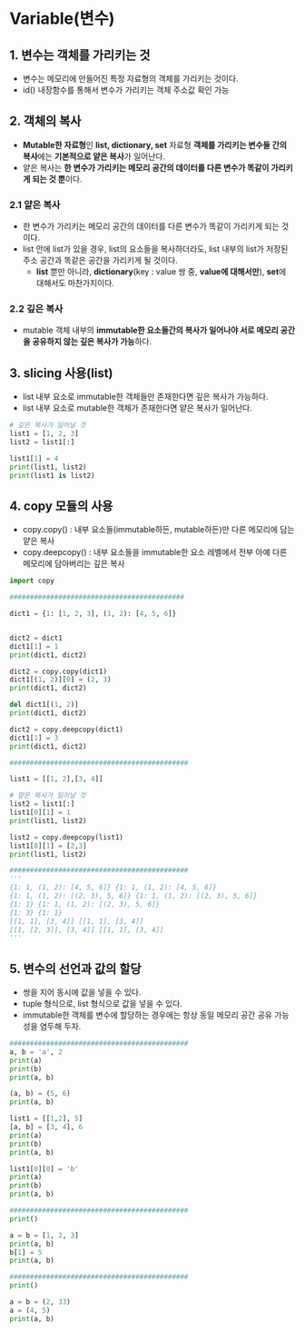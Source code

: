 # Variable(변수)


## 1. 변수는 객체를 가리키는 것
  - 변수는 메모리에 만들어진 특정 자료형의 객체를 가리키는 것이다.
  - id() 내장함수를 통해서 변수가 가리키는 객체 주소값 확인 가능


## 2. 객체의 복사
  - **Mutable한 자료형**인 **list, dictionary, set** 자료형 **객체를 가리키는 변수들 간의 복사**에는 **기본적으로 얕은 복사**가 일어난다.
  - 얕은 복사는 **한 변수가 가리키는 메모리 공간의 데이터를 다른 변수가 똑같이 가리키게 되는 것 뿐**이다.

### 2.1 얕은 복사
  - 한 변수가 가리키는 메모리 공간의 데이터를 다른 변수가 똑같이 가리키게 되는 것이다.
  - list 안에 list가 있을 경우, list의 요소들을 복사하더라도, list 내부의 list가 저장된 주소 공간과 똑같은 공간을 가리키게 될 것이다.
    - **list** 뿐만 아니라, **dictionary**(key : value 쌍 중, **value에 대해서만**), **set**에 대해서도 마찬가지이다.

### 2.2 깊은 복사
  - mutable 객체 내부의 **immutable한 요소들간의 복사가 일어나야 서로 메모리 공간을 공유하지 않는 깊은 복사가 가능**하다.


## 3. slicing 사용(list)
  - list 내부 요소로 immutable한 객체들만 존재한다면 깊은 복사가 가능하다.
  - list 내부 요소로 mutable한 객체가 존재한다면 얕은 복사가 일어난다.

```python
# 깊은 복사가 일어날 것
list1 = [1, 2, 3]
list2 = list1[:]

list1[1] = 4
print(list1, list2)
print(list1 is list2)
```


## 4. copy 모듈의 사용
  - copy.copy() : 내부 요소들(immutable하든, mutable하든)만 다른 메모리에 담는 얕은 복사
  - copy.deepcopy() : 내부 요소들을 immutable한 요소 레벨에서 전부 아예 다른 메모리에 담아버리는 깊은 복사

```python
import copy

###########################################

dict1 = {1: [1, 2, 3], (1, 2): [4, 5, 6]}


dict2 = dict1
dict1[1] = 1
print(dict1, dict2)

dict2 = copy.copy(dict1)
dict1[(1, 2)][0] = (2, 3)
print(dict1, dict2)

del dict1[(1, 2)]
print(dict1, dict2)

dict2 = copy.deepcopy(dict1)
dict1[1] = 3
print(dict1, dict2)

############################################

list1 = [[1, 2],[3, 4]]

# 얕은 복사가 일어날 것
list2 = list1[:]
list1[0][1] = 1
print(list1, list2)

list2 = copy.deepcopy(list1)
list1[0][1] = [2,3]
print(list1, list2)

############################################
'''
{1: 1, (1, 2): [4, 5, 6]} {1: 1, (1, 2): [4, 5, 6]}
{1: 1, (1, 2): [(2, 3), 5, 6]} {1: 1, (1, 2): [(2, 3), 5, 6]}
{1: 1} {1: 1, (1, 2): [(2, 3), 5, 6]}
{1: 3} {1: 1}
[[1, 1], [3, 4]] [[1, 1], [3, 4]]
[[1, [2, 3]], [3, 4]] [[1, 1], [3, 4]]
'''
```


## 5. 변수의 선언과 값의 할당
  - 쌍을 지어 동시에 값을 넣을 수 있다.
  - tuple 형식으로, list 형식으로 값을 넣을 수 있다.
  - immutable한 객체를 변수에 할당하는 경우에는 항상 동일 메모리 공간 공유 가능성을 염두해 두자.

```python
############################################
a, b = 'a', 2
print(a)
print(b)
print(a, b)

(a, b) = (5, 6)
print(a, b)

list1 = [[1,2], 5]
[a, b] = [3, 4], 6
print(a)
print(b)
print(a, b)

list1[0][0] = 'b'
print(a)
print(b)
print(a, b)

############################################
print()

a = b = [1, 2, 3]
print(a, b)
b[1] = 5
print(a, b)

############################################
print()

a = b = (2, 33)
a = (4, 5)
print(a, b)
```
